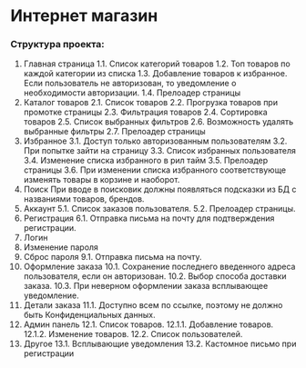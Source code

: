 # Интернет магазин

### Структура проекта:
1. Главная страница
1.1. Список категорий товаров
1.2. Топ товаров по каждой категории из списка
1.3. Добавление товаров к избранное. Если пользователь не авторизован, то уведомление о необходимости 	авторизации.
1.4. Прелоадер страницы
2. Каталог товаров
2.1. Список товаров
2.2. Прогрузка товаров при промотке страницы
2.3. Фильтрация товаров
2.4. Сортировка товаров
2.5. Список выбранных фильтров
2.6. Возможность удалять выбранные фильтры
2.7. Прелоадер страницы
3. Избранное
3.1. Доступ только авторизованным пользователям
3.2. При попытке зайти на страницу
3.3. Список избранных пользователя
3.4. Изменение списка избранного в рил тайм
3.5. Прелоадер страницы
3.6. При изменении списка избранного соответствующе изменять товары в корзине и наоборот.
4. Поиск
При вводе в поисковик должны появляться подсказки из БД с названиями товаров, брендов.
5. Аккаунт
5.1. Список заказов пользователя.
5.2. Прелоадер страницы.
6. Регистрация
6.1. Отправка письма на почту для подтверждения регистрации.
7. Логин
8. Изменение пароля
9. Сброс пароля
9.1. Отправка письма на почту.
10. Оформление заказа
10.1. Сохранение последнего введенного адреса пользователя, если он авторизован.
10.2. Выбор способа доставки заказа.
10.3. При неверном оформлении заказа всплывающее уведомление.
11. Детали заказа
11.1. Доступно всем по ссылке, поэтому не должно быть Конфиденциальных данных.
12. Админ панель
12.1. Список товаров.
12.1.1. Добавление товаров.
12.1.2. Изменение товаров.
12.2. Список пользователей.
13. Другое
13.1. Всплывающие уведомления
13.2. Кастомное письмо при регистрации